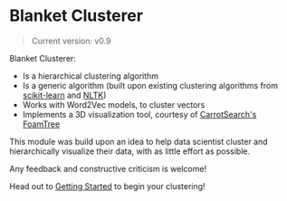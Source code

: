 # Blanket Clusterer
> Current version: v0.9

Blanket Clusterer:
-   Is a hierarchical clustering algorithm
-   Is a generic algorithm (built upon existing clustering algorithms from [scikit-learn](https://scikit-learn.org/stable/) and [NLTK](https://www.nltk.org/))
-   Works with Word2Vec models, to cluster vectors
-   Implements a 3D visualization tool, courtesy of [CarrotSearch's](https://carrotsearch.com/) [FoamTree](https://get.carrotsearch.com/foamtree/demo/)

This module was build upon an idea to help data scientist cluster and hierarchically visualize their data, with as little
effort as possible.

Any feedback and constructive criticism is welcome!

Head out to [Getting Started](getting-started/getting-started.md) to begin your clustering!